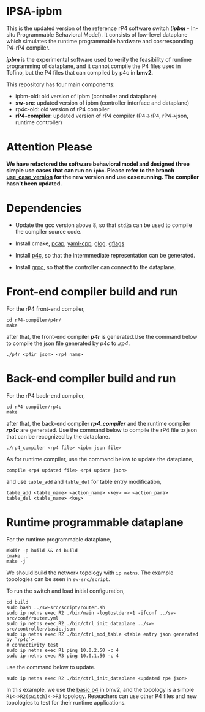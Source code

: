 # IPSA-ipbm

This is the updated version of the reference rP4 software switch (***ipbm*** - In-situ Programmable Behavioral Model). It consists of low-level dataplane which simulates the runtime programmable hardware and cosrresponding P4-rP4 compiler.

***ipbm*** is the experimental software used to verify the feasibility of runtime programming of dataplane, and it cannot compile the P4 files used in Tofino, but the P4 files that can compiled by p4c in **bmv2**.

This repository has four main components:
- ipbm-old: old version of ipbm (controller and dataplane)
- **sw-src**: updated version of ipbm (controller interface and dataplane)
- rp4c-old: old version of rP4 compiler
- **rP4-compiler**: updated version of rP4 compiler (P4->rP4, rP4->json, runtime controller)

# Attention Please
**We have refactored the software behavioral model and designed three simple use cases that can run on `ipbm`. Please refer to the branch [use_case_version](https://github.com/jijinfanhua/IPSA-ipbm/tree/use_case_version) for the new version and use case running. The compiler hasn't been updated.**

# Dependencies
- Update the gcc version above 8, so that `std2a` can be used to compile the compiler source code.

- Install cmake, [pcap](https://www.tcpdump.org/), [yaml-cpp](https://github.com/jbeder/yaml-cpp), [glog](https://github.com/google/glog), [gflags](https://github.com/gflags/gflags)

- Install [p4c](https://github.com/p4lang/p4c), so that the intermmediate representation can be generated.

- Install [grpc](https://github.com/grpc/grpc), so that the controller can connect to the dataplane.

# Front-end compiler build and run
For the rP4 front-end compiler,
```shell
cd rP4-compiler/p4r/
make
``` 
after that, the front-end compiler ***p4r*** is generated.Use the command below to compile the json file generated by *p4c* to *.rp4*.
```shell
./p4r <p4ir json> <rp4 name>
```

# Back-end compiler build and run
For the rP4 back-end compiler,
```shell
cd rP4-compiler/rp4c
make
```
after that, the back-end compiler ***rp4_compiler*** and the runtime compiler ***rp4c*** are generated. Use the command below to compile the rP4 file to json that can be recognized by the dataplane.
```shell
./rp4_compiler <rp4 file> <ipbm json file>
```
As for runtime compiler, use the command below to update the dataplane,
```shell
compile <rp4 updated file> <rp4 update json>
```
and use `table_add` and `table_del` for table entry modification, 
```shell
table_add <table_name> <action_name> <key> => <action_para>
table_del <table_name> <key>
```

# Runtime programmable dataplane
For the runtime programmable dataplane, 
```shell
mkdir -p build && cd build
cmake ..
make -j
```
We should build the network topology with `ip netns`. The example topologies can be seen in `sw-src/script`.

To run the switch and load initial configuration, 
```shell
cd build
sudo bash ../sw-src/script/router.sh
sudo ip netns exec R2 ./bin/main -logtostderr=1 -ifconf ../sw-src/conf/router.yml
sudo ip netns exec R2 ./bin/ctrl_init_dataplane ../sw-src/controller/basic.json
sudo ip netns exec R2 ./bin/ctrl_mod_table <table entry json generated by `rp4c`>
# connectivity test
sudo ip netns exec R1 ping 10.0.2.50 -c 4
sudo ip netns exec R3 ping 10.0.1.50 -c 4
```
use the command below to update.
```shell
sudo ip netns exec R2 ./bin/ctrl_init_dataplane <updated rp4 json>
```

In this example, we use the [basic.p4](https://github.com/p4lang/tutorials/tree/master/exercises) in bmv2, and the topology is a simple `R1<->R2(switch)<->R3` topology. Reseachers can use other P4 files and new topologies to test for their runtime applications.



